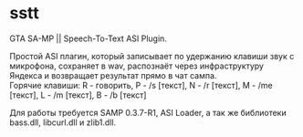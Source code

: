 # sstt
GTA SA-MP || Speech-To-Text ASI Plugin.

Простой ASI плагин, который записывает по удержанию клавиши звук с микрофона, сохраняет в wav, распознаёт через инфраструктуру Яндекса и возвращает результат прямо в чат сампа.  
Горячие клавиши: R - говорить, P - /s [текст], N - /r [текст], M - /me [текст], L - /m [текст], B - /b [текст]

Для работы требуется SAMP 0.3.7-R1, ASI Loader, а так же библиотеки bass.dll, libcurl.dll и zlib1.dll.
